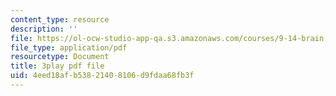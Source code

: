 ```yaml
---
content_type: resource
description: ''
file: https://ol-ocw-studio-app-qa.s3.amazonaws.com/courses/9-14-brain-structure-and-its-origins-spring-2014/4eed18afb53821408106d9fdaa68fb3f_555112.pdf
file_type: application/pdf
resourcetype: Document
title: 3play pdf file
uid: 4eed18af-b538-2140-8106-d9fdaa68fb3f
---
```

